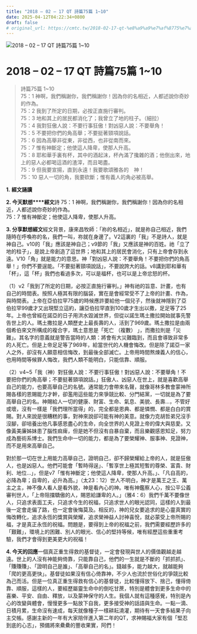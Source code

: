 ```yaml
---
title: "2018 – 02 – 17 QT 詩篇75篇 1~10"
date: 2025-04-12T04:22:34+0800
draft: false
# original_url: https://cmtc.tw/2018-02-17-qt-%e8%a9%a9%e7%af%8775%e7%af%87-110
---
```


![2018 – 02 – 17 QT 詩篇75篇 1\~10](/images/qt.jpg   "2018 – 02 – 17 QT 詩篇75篇 1\~10")

# 2018 – 02 – 17 QT 詩篇75篇 1\~10

> 詩篇75篇 1\~10  
> 75：1 神啊，我們稱謝你，我們稱謝你！因為你的名相近，人都述說你奇妙的作為。  
> 75：2 我到了所定的日期，必按正直施行審判。  
> 75：3 地和其上的居民都消化了；我曾立了地的柱子。（細拉）  
> 75：4 我對狂傲人說：不要行事狂傲！對凶惡人說：不要舉角！  
> 75：5 不要把你們的角高舉；不要挺著頸項說話。  
> 75：6 因為高舉非從東，非從西，也非從南而來。  
> 75：7 惟有神斷定；他使這人降卑，使那人升高。  
> 75：8 耶和華手裏有杯，其中的酒起沫，杯內滿了攙雜的酒；他倒出來，地上的惡人必都喝這酒的渣滓，而且喝盡。  
> 75：9 但我要宣揚，直到永遠！我要歌頌雅各的　神！  
> 75：10 惡人一切的角，我要砍斷；惟有義人的角必被高舉。

**1.** **經文誦讀**

**2. 今天默想****經文**詩 75：1 神啊，我們稱謝你，我們稱謝你！因為你的名相近，人都述說你奇妙的作為。  
75：7 惟有神斷定；他使這人降卑，使那人升高。

**3. 分享默想經文**經文背景，康來昌牧師：「祢的名相近」，就是祢自己相近，我們隨時在呼喚祢的名，我們一叫，祢就在身邊了。V2這裏的「我」不是詩人，就是神自己。v10的「我」應該是神自己；v9節的「我」又應該是神的百姓。祂「立了地的柱子」，是說上帝創造了這世界；地和其上的居民會消化，只有上帝會存到永遠。V10「角」就是能力的意思。神「對凶惡人說：不要舉角！不要把你們的角高舉！」你們不要逞能。「不要挺著頸項說話」，不要說誇大的話。v8講到耶和華有「杯」，這「杯」我們也看過多次，可以是福杯，也可以是上帝忿怒的杯。

（1）v2「我到了所定的日期，必按正直施行審判。」神有祂的旨意、計畫，也有自己的時間表。按照人極其有限的腦袋，實在是會經常受不了上帝的計畫、作為，與時間表。上帝在亞伯拉罕75歲的時候應許要給他一個兒子，然後就神隱到了亞伯拉罕99歲才又出現堅立這約，讓亞伯拉罕直到100歲才生出以撒，足足等了25年。上帝也曾經在諾亞的日子用洪水毀滅世界，但從以諾生瑪土撒拉開始就事先警告世上的人。瑪土撒拉是人類歷史上最長壽的人，活到了969歲。瑪土撒拉是由兩個希伯來文所構成的複合字，瑪土意思是「死亡 （複數） 」，而撒拉則是「災難」。其名字的意義就是警告當時的人類：將會有大災難臨到，而且會導致非常多的人死亡。但是上帝足足等了969年，給當世代的人機會悔改。但是除了諾亞一家人之外，卻沒有人願意相信悔改，到最後全部滅亡。上帝用時間熬煉義人的信心，也用時間等候罪人悔改，我們人類不能明白，只能信靠、順服。

（2）v4\~5「我（神）對狂傲人說：不要行事狂傲！對凶惡人說：不要舉角！不要把你們的角高舉；不要挺著頸項說話。」狂傲人、凶惡人在世上，就是喜歡高舉自己的能力，也要高舉自己的名號。通常能力會帶來名聲，就像哥林多教會蒙神所賜各樣的恩賜能力才幹，卻濫用這些能力來爭競比較、分門結黨，一切就是為了要高舉自己的名。神賜給人一切的健康、財富、生命、氣息、美貌、長壽…，不管好或壞，沒有一樣是「我們理所當得」的，完全都是恩典、都是憐憫、都是白白的賞賜。對人來說是很糟糕的事，對神來說卻可能有神的美意。就像力克胡哲弟兄沒手沒腳，卻培養出他凡事感恩盡心的生命，向全世界的人見證上帝的偉大與慈愛。又像黃美廉姊妹患了腦性痲痺，但是她不但沒有自暴自棄，而且樂觀感恩知足，努力成為藝術系博士。我們生命中一切的能力，都是為了要榮耀神、服事神、見證神，而不是用來高舉自己。

對於那一切在世上用能力高舉自己，證明自己，卻不歸榮耀給上帝的人，就是狂傲人，也是凶惡人。他們可能會「暫時得逞」、「暫享世上極其短暫的尊榮、富貴、財利、地位…」，但是v7「惟有神斷定；他使這人降卑，使那人升高。」、「凡自高的，必降為卑；自卑的，必升為高。」（太23：12）世人不明白，神才是萬王之王、萬主之主，神不像人看人是看外貌，神是看內心的神。唯有神鑑察人心，按公平公義審判世人，「上帝阻擋驕傲的人，賜恩給謙卑的人。」（雅4：6）我們千萬不要像世人，只追求表面工夫，只追求今生的祝福，只追求世人的眼光認同，這樣的人到最後一定會走偏了路，也一定會後悔莫及。相反的，神的兒女要追求的是心靈真實的悔改轉化，追求永恆的獎賞與榮耀，追求榮神益人討神喜悅，就必蒙受上帝所賜的福，才是真正永恆的祝福。問題是，要得到上帝的祝福之前，我們需要經歷許多的「艱難」，環境上的困難、別人的眼光、信心的堅持等候，唯有經歷這些重重考驗，我們才會得到更美更大的祝福！

**4. 今天的回應**一個真正重生得救的基督徒，一定會發現與世人的價值觀越走越遠。世上的人沒有神能夠倚靠，只能靠自己，他們的一生就是不斷的「抓抓抓」、「賺賺賺」、「證明自己是誰」、「高舉自己的名」。錢越多，能力越大，就越能夠「爬的更高更快」。基督徒如果沒有信心倚靠神，不少人也流於世俗化的爭競比較為己而活。但是一位真正重生得救有信心的基督徒，比較懂得放下、捨己，懂得倚靠、順服，這樣的人，要經歷屬靈生命中的倒吃甘蔗，特別是體會到更多生命中的喜樂、平安、自由、釋放，以及蒙神保守的人生。我個人就有這種感覺，特別是內心的改變與體會，慢慢更多一點放下自我，更多接受神的話語與生命。一點一滴、日積月累，生命沒有速成，每天就像種子一樣耕耘澆灌，期待有一天會多結果子向主交帳。感謝主新的一年有大家陪伴進入第二年的QT，求神賜福大家有個「堅忍到底的心志」，預備將來纍纍的豐收果實，阿們！